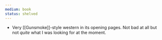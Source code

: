 ```yaml
---
medium: book
status: shelved
---
```

- Very [[Gunsmoke]]-style western in its opening pages. Not bad at all but not *quite* what I was looking for at the moment.